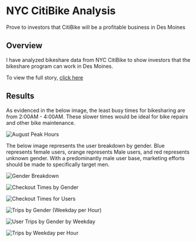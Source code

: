 # NYC CitiBike Analysis
Prove to investors that CitiBike will be a profitable business in Des Moines

## Overview

I have analyzed bikeshare data from NYC CitiBike to show investors that the bikeshare program can work in Des Moines.  

To view the full story, [click here](https://public.tableau.com/app/profile/aaron.shreve/viz/NYCBikeData_16545410987370/Story1)

## Results

As evidenced in the below image, the least busy times for bikesharing are from 2:00AM - 4:00AM.  These slower times would be ideal for bike repairs and other bike maintenance.

![August Peak Hours](https://user-images.githubusercontent.com/100809925/173195289-eee197c3-5db2-412b-8d1e-3d5b2b5ce908.jpeg)

The below image represents the user breakdown by gender.  Blue represents female users, orange represents Male users, and red represents unknown gender.  With a predominantly male user base, marketing efforts should be made to specifically target men.

![Gender Breakdown](https://user-images.githubusercontent.com/100809925/173195298-78fc42aa-89a0-498d-90be-ce375182540e.jpeg)

![Checkout Times by Gender](https://user-images.githubusercontent.com/100809925/173195308-59e6a87f-3378-43b8-8dc8-588a832f6a02.jpeg)

![Checkout Times for Users](https://user-images.githubusercontent.com/100809925/173195291-6a71dc47-8322-44aa-ac27-bd0dce964215.jpeg)

![Trips by Gender (Weekday per Hour)](https://user-images.githubusercontent.com/100809925/173195273-eaa1d4b2-e5d5-4580-985e-5873d7353d7a.jpeg)

![User Trips by Gender by Weekday](https://user-images.githubusercontent.com/100809925/173195280-46e80c0f-63a4-418a-96a2-17b06114aa1f.jpeg)

![Trips by Weekday per Hour](https://user-images.githubusercontent.com/100809925/173195283-e1495894-72d9-4faa-83ef-bb8cf44caa9e.jpeg)
